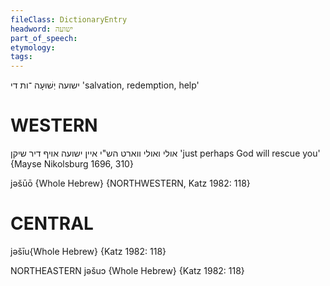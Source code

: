```yaml
---
fileClass: DictionaryEntry
headword: ישועה
part_of_speech: 
etymology: 
tags: 
---
```

ישועה
יְשׁוּעָה
־ות
די
'salvation, redemption, help'

WESTERN
========

אולי ואולי ווארט הש"י איין ישועה אויף דיר שיקן
'just perhaps God will rescue you'
{Mayse Nikolsburg 1696, 310}

jəšūō {Whole Hebrew} {NORTHWESTERN, Katz 1982: 118}

CENTRAL
========

jəšīu{Whole Hebrew} {Katz 1982: 118}

NORTHEASTERN
jəšuɔ {Whole Hebrew} {Katz 1982: 118}

